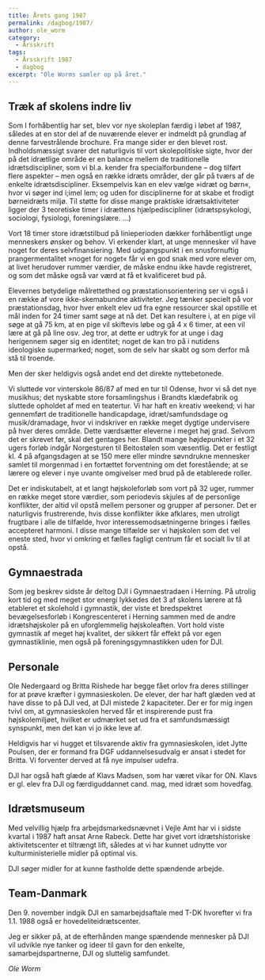 ```yaml
---
title: Årets gang 1987
permalink: /dagbog/1987/
author: ole_worm
category:
  - Årsskrift
tags:
  - Årsskrift 1987
  - dagbog
excerpt: "Ole Worms samler op på året."
---
```


## Træk af skolens indre liv

Som I forhåbentlig har set, blev vor nye skoleplan færdig i løbet af 1987, således at en stor del af de nuværende elever er indmeldt på grundlag af denne farvestrålende brochure. Fra mange sider er den blevet rost. Indholdsmæssigt svarer det naturligvis til vort skolepolitiske sigte, hvor der på det idrætlige område er en balance mellem de traditionelle idrætsdiscipliner, som vi bl.a. kender fra specialforbundene – dog tilført flere aspekter – men også en række idræts områder, der går på tværs af de enkelte idrætsdiscipliner. Eksempelvis kan en elev vælge »idræt og børn«, hvor vi søger ind i;imel lem; og uden for disciplinerne for at skabe et frodigt børneidræts miljø. Til støtte for disse mange praktiske idrætsaktiviteter ligger der 3 teoretiske timer i idrættens hjælpediscipliner (idrætspsykologi, sociologi, fysiologi, foreningslære. ...) 

Vort 18 timer store idrætstilbud på linieperioden dækker forhåbentligt unge menneskers ønsker og behov. Vi erkender klart, at unge mennesker vil have noget for deres selvfinansiering. Med udgangspunkt i en snusfornuftig prangermentalitet »noget for noget« får vi en god snak med vore elever om, at livet herudover rummer værdier, de måske endnu ikke havde registreret, og som det måske også var værd at få et kvalificeret bud på. 

Elevernes betydelige målrettethed og præstationsorientering ser vi også i en række af vore ikke-skemabundne aktiviteter. Jeg tænker specielt på vor præstationsdag, hvor hver enkelt elev ud fra egne ressourcer skal opstille et mål inden for 24 timer samt søge at nå det. Det kan resultere i, at en pige vil søge at gå 75 km, at en pige vil skiftevis løbe og gå 4 x 6 timer, at een vil lære at gå på line osv. Jeg tror, at dette er udtryk for at unge i dag herigennem søger sig en identitet; noget de kan tro på i nutidens ideologiske supermarked; noget, som de selv har skabt og som derfor må stå til troende. 

Men der sker heldigvis også andet end det direkte nyttebetonede. 

Vi sluttede vor vinterskole 86/87 af med en tur til Odense, hvor vi så det nye musikhus; det nyskabte store forsamlingshus i Brandts klædefabrik og sluttede opholdet af med en teatertur. Vi har haft en kreativ weekend; vi har gennemført de traditionelle handicapdage, idræt/samfundsdage og musik/dramadage, hvor vi indskriver en række meget dygtige undervisere på hver deres område. Dette værdsætter eleverne i meget høj grad. 
Selvom det er skrevet før, skal det gentages her. Blandt mange højdepunkter i et 32 ugers forløb indgår Norgesturen til Beitostølen som væsentlig. Det er festligt kl. 4 på afgangsdagen at se 150 mere eller mindre søvndrukne mennesker samlet til morgenmad i en fortættet forventning om det forestående; at se lærere og elever i nye uvante omgivelser med brud på de etablerede roller. 

Det er indiskutabelt, at et langt højskoleforløb som vort på 32 uger, rummer en række meget store værdier, som periodevis skjules af de personlige konflikter, der altid vil opstå mellem personer og grupper af personer. Det er naturligvis frustrerende, hvis disse konflikter ikke afklares, men utroligt frugtbare i alle de tilfælde, hvor interessemodsætningerne bringes i fælles accepteret harmoni. I disse mange tilfælde ser vi højskolen som det vel eneste sted, hvor vi omkring et fælles fagligt centrum får et socialt liv til at opstå. 

## Gymnaestrada 

Som jeg beskrev sidste år deltog DJI i Gymnaestradaen i Herning. På utrolig kort tid og med meget stor energi lykkedes det 3 af skolens lærere at få etableret et skolehold i gymnastik, der viste et bredspektret bevægelsesforløb i Kongrescenteret i Herning sammen med de andre idrætshøjskoler på en uforglemmelig højskoleaften. Vort hold viste gymnastik af meget høj kvalitet, der sikkert får effekt på vor egen gymnastiklinie, men også på foreningsgymnastikken uden for DJI.
 
## Personale

Ole Nedergaard og Britta Riishede har begge fået orlov fra deres stillinger for at prøve kræfter i gymnasieskolen. De elever, der har haft glæden ved at have disse to på DJI ved, at DJI mistede 2 kapaciteter. Der er for mig ingen tvivl om, at gymnasieskolen herved får et inspirerende pust fra højskolemiljøet, hvilket er udmærket set ud fra et samfundsmæssigt synspunkt, men det kan vi jo ikke leve af. 

Heldigvis har vi hugget et tilsvarende aktiv fra gymnasieskolen, idet Jytte Poulsen, der er formand fra DGF uddannelsesudvalg er ansat i stedet for Britta. Vi forventer derved at få nye impulser udefra. 

DJI har også haft glæde af Klavs Madsen, som har været vikar for ON. Klavs er gl. elev fra DJI og færdiguddannet cand. mag, med idræt som hovedfag. 

## Idrætsmuseum

Med velvillig hjælp fra arbejdsmarkedsnævnet i Vejle Amt har vi i sidste kvartal i 1987 haft ansat Arne Rabeck. Dette har givet vort idrætshistoriske aktivitetscenter et tiltrængt lift, således at vi har kunnet udnytte vor kulturministerielle midler på optimal vis. 

DJI søger midler for at kunne fastholde dette spændende arbejde. 

## Team-Danmark

Den 9. november indgik DJI en samarbejdsaftale med T-DK hvorefter vi fra 1.1. 1988 også er hovedeliteidrætscenter. 

Jeg er sikker på, at de efterhånden mange spændende mennesker på DJI vil udvikle nye tanker og ideer til gavn for den enkelte, samarbejdspartnerne, DJI og sluttelig samfundet. 

_Ole Worm_
